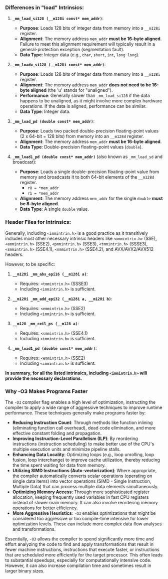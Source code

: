 ### Differences in "load" Intrinsics:

1.  **`_mm_load_si128 (__m128i const* mem_addr)`**:
    *   **Purpose**: Loads 128 bits of integer data from memory into a `__m128i` register.
    *   **Alignment**: The memory address `mem_addr` **must be 16-byte aligned**. Failure to meet this alignment requirement will typically result in a general-protection exception (segmentation fault).
    *   **Data Type**: Integer data (e.g., `char`, `short`, `int`, `long long`).

2.  **`_mm_loadu_si128 (__m128i const* mem_addr)`**:
    *   **Purpose**: Loads 128 bits of integer data from memory into a `__m128i` register.
    *   **Alignment**: The memory address `mem_addr` **does not need to be 16-byte aligned** (the 'u' stands for "unaligned").
    *   **Performance**: Generally slower than `_mm_load_si128` if the data happens to be unaligned, as it might involve more complex hardware operations. If the data is aligned, performance can be similar.
    *   **Data Type**: Integer data.

3.  **`_mm_load_pd (double const* mem_addr)`**:
    *   **Purpose**: Loads two packed double-precision floating-point values (2 x 64-bit = 128 bits) from memory into an `__m128d` register.
    *   **Alignment**: The memory address `mem_addr` **must be 16-byte aligned**.
    *   **Data Type**: Double-precision floating-point values (`double`).

4.  **`_mm_load1_pd (double const* mem_addr)`** (also known as `_mm_load_sd` and broadcast):
    *   **Purpose**: Loads a single double-precision floating-point value from memory and broadcasts it to both 64-bit elements of the `__m128d` register.
        *   `r0 = *mem_addr`
        *   `r1 = *mem_addr`
    *   **Alignment**: The memory address `mem_addr` for the single `double` **must be 8-byte aligned**.
    *   **Data Type**: A single `double` value.

### Header Files for Intrinsics:

Generally, including `<immintrin.h>` is a good practice as it transitively includes most other necessary intrinsic headers like `<xmmintrin.h>` (SSE), `<emmintrin.h>` (SSE2), `<pmmintrin.h>` (SSE3), `<tmmintrin.h>` (SSSE3), `<smmintrin.h>` (SSE4.1), `<nmmintrin.h>` (SSE4.2), and AVX/AVX2/AVX512 headers.

However, to be specific:

1.  **`__m128i _mm_abs_epi16 (__m128i a)`**:
    *   Requires: `<tmmintrin.h>` (SSSE3)
    *   Including `<immintrin.h>` is sufficient.

2.  **`__m128i _mm_add_epi32 (__m128i a, __m128i b)`**:
    *   Requires: `<emmintrin.h>` (SSE2)
    *   Including `<immintrin.h>` is sufficient.

3.  **`__m128 _mm_ceil_ps (__m128 a)`**:
    *   Requires: `<smmintrin.h>` (SSE4.1)
    *   Including `<immintrin.h>` is sufficient.

4.  **`_mm_load1_pd (double const* mem_addr)`**:
    *   Requires: `<emmintrin.h>` (SSE2)
    *   Including `<immintrin.h>` is sufficient.

**In summary, for all the listed intrinsics, including `<immintrin.h>` will provide the necessary declarations.**

### Why -O3 Makes Programs Faster

The `-O3` compiler flag enables a high level of optimization, instructing the compiler to apply a wide range of aggressive techniques to improve runtime performance. These techniques generally make programs faster by:

*   **Reducing Instruction Count**: Through methods like function inlining (eliminating function call overhead), dead code elimination, and more effective constant folding and propagation.
*   **Improving Instruction-Level Parallelism (ILP)**: By reordering instructions (instruction scheduling) to make better use of the CPU's multiple execution units and minimize pipeline stalls.
*   **Enhancing Data Locality**: Optimizing loops (e.g., loop unrolling, loop fusion, loop interchange) to improve cache utilization, thereby reducing the time spent waiting for data from memory.
*   **Utilizing SIMD Instructions (Auto-vectorization)**: Where appropriate, the compiler automatically converts scalar operations (operating on single data items) into vector operations (SIMD - Single Instruction, Multiple Data) that can process multiple data elements simultaneously.
*   **Optimizing Memory Access**: Through more sophisticated register allocation, keeping frequently used variables in fast CPU registers instead of slower main memory. It can also involve reordering memory operations for better efficiency.
*   **More Aggressive Heuristics**: `-O3` enables optimizations that might be considered too aggressive or too compile-time intensive for lower optimization levels. These can include more complex data flow analyses and transformations.

Essentially, `-O3` allows the compiler to spend significantly more time and effort analyzing the code to find and apply transformations that result in fewer machine instructions, instructions that execute faster, or instructions that are scheduled more efficiently for the target processor. This often leads to substantial speedups, especially for computationally intensive code. However, it can also increase compilation time and sometimes result in larger binary sizes.
